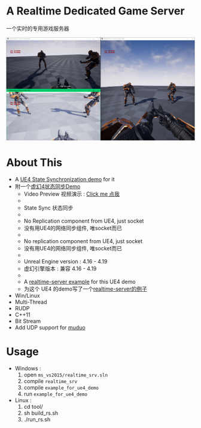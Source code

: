 # A Realtime Dedicated Game Server

一个实时的专用游戏服务器


![UE4DemoScreenshot.png](./img/UE4DemoScreenshot.png)




<!-- 

# Download & Play
 
 
- Client : [UE4ClientDemo.exe (Win32)](https://pan.baidu.com/s/1B0pMYls7JVYqEWyKH4gkXg) , just check it out !

- 客户端 : 下载 [UE4ClientDemo.exe (Win32)](https://pan.baidu.com/s/1B0pMYls7JVYqEWyKH4gkXg) 玩一下 !

- Server : A server instance is running on my VPS, so just double click the UE4ClientDemo.exe that will connect to my server automatically, enjoy !

- 服务器 : 我VPS上运行着一个服务器实例, 你只需要双击 UE4ClientDemo.exe , 它就会自动连到服务器啦 

! -->



# About This 



- A [UE4 State Synchronization demo](https://github.com/no5ix/realtime-server-ue4-demo) for it
- 附一个[虚幻4状态同步Demo](https://github.com/no5ix/realtime-server-ue4-demo)
    - Video Preview 视频演示 : [Click me 点我](https://hulinhong.com)
    - 
    - State Sync 状态同步
    - 
    - No Replication component from UE4, just socket
    - 没有用UE4的网络同步组件, 唯socket而已
    -
    - No replication component from UE4, just socket
    - 没有用UE4的网络同步组件, 唯socket而已
    - 
    - Unreal Engine version : 4.16 - 4.19
    - 虚幻引擎版本 : 兼容 4.16 - 4.19
    -
    - A [realtime-server example](https://github.com/no5ix/realtime-server/tree/master/example/for_ue4_demo) for this UE4 demo
    - 为这个 UE4 的demo写了一个[realtime-server的例子](https://github.com/no5ix/realtime-server/tree/master/example/for_ue4_demo)
- Win/Linux
- Multi-Thread
- RUDP
- C++11
- Bit Stream
- Add UDP support for [muduo](https://github.com/chenshuo/muduo)



# Usage


- Windows : 
    1. open ` ms_vs2015/realtime_srv.sln `
    2. compile `realtime_srv`
    3. compile `example_for_ue4_demo`
    4. run `example_for_ue4_demo`
- Linux : 
    1. cd tool/
    2. sh build_rs.sh
    3. ./run_rs.sh
